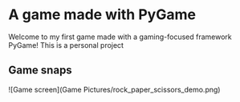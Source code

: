 # A game made with PyGame

Welcome to my first game made with a gaming-focused framework PyGame! This is a personal project

## Game snaps

![Game screen](Game Pictures/rock_paper_scissors_demo.png)